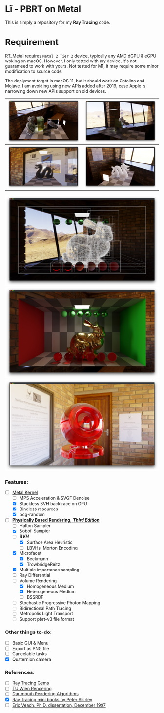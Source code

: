 # Lǐ - PBRT on Metal
This is simply a repository for my **Ray Tracing** code.

# Requirement
RT_Metal requires `Metal 2 Tier 2` device, typically any AMD dGPU & eGPU woking on macOS. However, I only tested with my device, it's not guaranteed to work with yours. Not tested for M1, it may require some minor modification to source code.

The deplyment target is macOS 11, but it should work on Catalina and Mojave. I am avoiding using new APIs added after 2019, case Apple is narrowing down new APIs support on old devices.

| ![](Captures/capture_s.jpg) | ![](Captures/capture_r.jpg) |
|:---------------------------:|:---------------------------:|
| ![](Captures/capture_q.jpg) | ![](Captures/capture_p.jpg) |

![](Captures/capture_o.jpg)
![](Captures/capture_n.jpg)
![](Captures/capture_k.jpg)

### Features:
- [ ] [Metal Kernel](https://developer.apple.com/documentation/metal)
    - [ ] MPS Acceleration & SVGF Denoise
    - [x] Stackless BVH backtrace on GPU
    - [x] Bindless resources
    - [x] pcg-random
- [ ] [**Physically Based Rendering,** __*Third Edition*__](http://www.pbr-book.org/)
    - [ ] Halton Sampler
    - [x] Sobol’ Sampler
    - [ ] ***BVH*** 
        - [x] Surface Area Heuristic
        - [ ] LBVHs, Morton Encoding
    - [x] Microfacet
        - [x] Beckmann
        - [x] TrowbridgeReitz
    - [x] Multiple importance sampling
    - [ ] Ray Differential
    - [ ] Volume Rendering
        - [x] Homogeneous Medium
        - [x] Heterogeneous Medium
        - [ ] BSSRDF
    - [ ] Stochastic Progressive Photon Mapping
    - [ ] Bidirectional Path Tracing
    - [ ] Metropolis Light Transport
    - [ ] Support pbrt-v3 file format 

### Other things to-do:
- [ ] Basic GUI & Menu
- [ ] Export as PNG file
- [ ] Cancelable tasks 
- [x] Quaternion camera

 ### References:  
- [ ] [Ray Tracing Gems](https://www.realtimerendering.com/raytracinggems/)
- [ ] [TU Wien Rendering](https://www.cg.tuwien.ac.at/courses/Rendering/VU.SS2020.html)
- [ ] [Dartmouth Rendering Algorithms](https://cs87-dartmouth.github.io/syllabus/)
- [x] [Ray Tracing mini books by Peter Shirley](https://raytracing.github.io/)
- [ ] [Eric Veach, Ph.D. dissertation, December 1997](http://graphics.stanford.edu/papers/veach_thesis/)